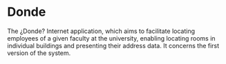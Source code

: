 # Donde
The ¿Donde? Internet application, which aims to facilitate locating employees of a given faculty at the university, enabling locating rooms in individual buildings and presenting their address data. It concerns the first version of the system.
